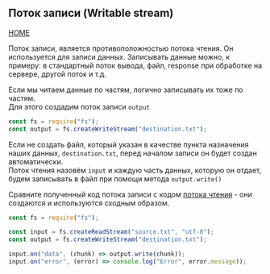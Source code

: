 ## Поток записи (Writable stream)

[HOME](../README.md)

Поток записи, является противоположностью потока чтения. Он используется для записи данных. Записывать данные можно, к примеру: в стандартный поток вывода, файл, response при обработке на сервере, другой поток и т.д.

Если мы читаем данные по частям, логично записывать их тоже по частям.  
Для этого создадим поток записи `output`

```js
const fs = require("fs");
const output = fs.createWriteStream("destination.txt");
```

Если не создать файл, который указан в качестве пункта назначения наших данных, `destination.txt`, перед началом записи он будет создан автоматически.  
Поток чтения назовём `input` и каждую часть данных, которую он отдает, будем записывать в файл при помощи метода `output.write()`

Сравните полученный код потока записи с кодом [потока чтения](stream-readable.md) - они создаются и используются сходным образом.

```js
const fs = require("fs");

const input = fs.createReadStream("source.txt", "utf-8");
const output = fs.createWriteStream("destination.txt");

input.on("data", (chunk) => output.write(chunk));
input.on("error", (error) => console.log("Error", error.message));
```
